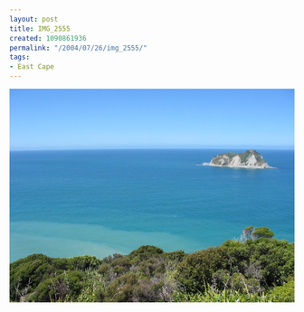 ```yaml
---
layout: post
title: IMG_2555
created: 1090861936
permalink: "/2004/07/26/img_2555/"
tags:
- East Cape
---
```


<img src="/image/images/img_2555-858.jpg"/>

